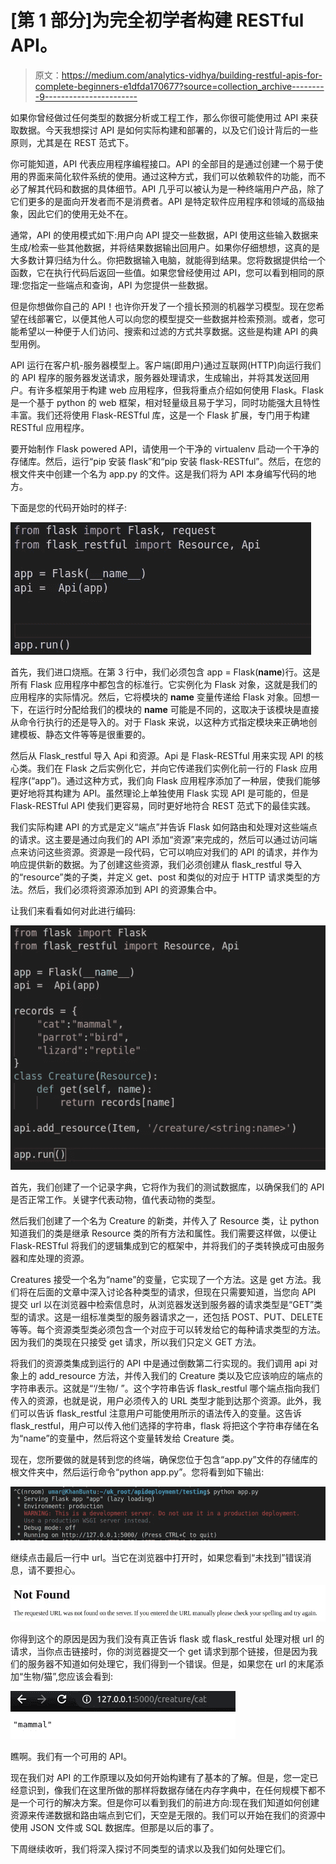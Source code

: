 # [第 1 部分]为完全初学者构建 RESTful API。

> 原文：<https://medium.com/analytics-vidhya/building-restful-apis-for-complete-beginners-e1dfda170677?source=collection_archive---------9----------------------->

如果你曾经做过任何类型的数据分析或工程工作，那么你很可能使用过 API 来获取数据。今天我想探讨 API 是如何实际构建和部署的，以及它们设计背后的一些原则，尤其是在 REST 范式下。

你可能知道，API 代表应用程序编程接口。API 的全部目的是通过创建一个易于使用的界面来简化软件系统的使用。通过这种方式，我们可以依赖软件的功能，而不必了解其代码和数据的具体细节。API 几乎可以被认为是一种终端用户产品，除了它们更多的是面向开发者而不是消费者。API 是特定软件应用程序和领域的高级抽象，因此它们的使用无处不在。

通常，API 的使用模式如下:用户向 API 提交一些数据，API 使用这些输入数据来生成/检索一些其他数据，并将结果数据输出回用户。如果你仔细想想，这真的是大多数计算归结为什么。你把数据输入电脑，就能得到结果。您将数据提供给一个函数，它在执行代码后返回一些值。如果您曾经使用过 API，您可以看到相同的原理:您指定一些端点和查询，API 为您提供一些数据。

但是你想做你自己的 API！也许你开发了一个擅长预测的机器学习模型。现在您希望在线部署它，以便其他人可以向您的模型提交一些数据并检索预测。或者，您可能希望以一种便于人们访问、搜索和过滤的方式共享数据。这些是构建 API 的典型用例。

API 运行在客户机-服务器模型上。客户端(即用户)通过互联网(HTTP)向运行我们的 API 程序的服务器发送请求，服务器处理请求，生成输出，并将其发送回用户。有许多框架用于构建 web 应用程序，但我将重点介绍如何使用 Flask。Flask 是一个基于 python 的 web 框架，相对轻量级且易于学习，同时功能强大且特性丰富。我们还将使用 Flask-RESTful 库，这是一个 Flask 扩展，专门用于构建 RESTful 应用程序。

要开始制作 Flask powered API，请使用一个干净的 virtualenv 启动一个干净的存储库。然后，运行“pip 安装 flask”和“pip 安装 flask-RESTful”。然后，在您的根文件夹中创建一个名为 app.py 的文件。这是我们将为 API 本身编写代码的地方。

下面是您的代码开始时的样子:

![](img/d8e85c9ae1065a1ea773842643ed517e.png)

首先，我们进口烧瓶。在第 3 行中，我们必须包含 app = Flask(__name__)行。这是所有 Flask 应用程序中都包含的标准行。它实例化为 Flask 对象，这就是我们的应用程序的实际情况。然后，它将模块的 __name__ 变量传递给 Flask 对象。回想一下，在运行时分配给我们的模块的 __name__ 可能是不同的，这取决于该模块是直接从命令行执行的还是导入的。对于 Flask 来说，以这种方式指定模块来正确地创建模板、静态文件等等是很重要的。

然后从 Flask_restful 导入 Api 和资源。Api 是 Flask-RESTful 用来实现 API 的核心类。我们在 Flask 之后实例化它，并向它传递我们实例化前一行的 Flask 应用程序(“app”)。通过这种方式，我们向 Flask 应用程序添加了一种层，使我们能够更好地将其构建为 API。虽然理论上单独使用 Flask 实现 API 是可能的，但是 Flask-RESTful API 使我们更容易，同时更好地符合 REST 范式下的最佳实践。

我们实际构建 API 的方式是定义“端点”并告诉 Flask 如何路由和处理对这些端点的请求。这主要是通过向我们的 API 添加“资源”来完成的，然后可以通过访问端点来访问这些资源。资源是一段代码，它可以响应对我们的 API 的请求，并作为响应提供新的数据。为了创建这些资源，我们必须创建从 flask_restful 导入的“resource”类的子类，并定义 get、post 和类似的对应于 HTTP 请求类型的方法。然后，我们必须将资源添加到 API 的资源集合中。

让我们来看看如何对此进行编码:

![](img/9d8d20ea3cf5abe7f0e3bb4f3a16f362.png)

首先，我们创建了一个记录字典，它将作为我们的测试数据库，以确保我们的 API 是否正常工作。关键字代表动物，值代表动物的类型。

然后我们创建了一个名为 Creature 的新类，并传入了 Resource 类，让 python 知道我们的类是继承 Resource 类的所有方法和属性。我们需要这样做，以便让 Flask-RESTful 将我们的逻辑集成到它的框架中，并将我们的子类转换成可由服务器和库处理的资源。

Creatures 接受一个名为“name”的变量，它实现了一个方法。这是 get 方法。我们将在后面的文章中深入讨论各种类型的请求，但现在只需要知道，当您向 API 提交 url 以在浏览器中检索信息时，从浏览器发送到服务器的请求类型是“GET”类型的请求。这是一组标准类型的服务器请求之一，还包括 POST、PUT、DELETE 等等。每个资源类型类必须包含一个对应于可以转发给它的每种请求类型的方法。因为我们的类现在只接受 get 请求，所以我们只定义 GET 方法。

将我们的资源类集成到运行的 API 中是通过倒数第二行实现的。我们调用 api 对象上的 add_resource 方法，并传入我们的 Creature 类以及它应该响应的端点的字符串表示。这就是“‘/生物/ <name>”。这个字符串告诉 flask_restful 哪个端点指向我们传入的资源，也就是说，用户必须传入的 URL 类型才能到达那个资源。此外，我们可以告诉 flask_restful 注意用户可能使用所示的<name>语法传入的变量。这告诉 flask_restful，用户可以传入他们选择的字符串，flask 将把这个字符串存储在名为“name”的变量中，然后将这个变量转发给 Creature 类。</name></name>

现在，您所要做的就是转到您的终端，确保您位于包含“app.py”文件的存储库的根文件夹中，然后运行命令“python app.py”。您将看到如下输出:

![](img/e28deae3d3cc7b2d7766d8940d1430e5.png)

继续点击最后一行中 url。当它在浏览器中打开时，如果您看到“未找到”错误消息，请不要担心。

![](img/8bc4ea3d1b22c92685062c05af6cf032.png)

你得到这个的原因是因为我们没有真正告诉 flask 或 flask_restful 处理对根 url 的请求，当你点击链接时，你的浏览器提交一个 get 请求到那个链接，但是因为我们的服务器不知道如何处理它，我们得到一个错误。但是，如果您在 url 的末尾添加“生物/猫”,您应该会看到:

![](img/b25b99cd5e252a6c12c0f7bdffb9795c.png)

瞧啊。我们有一个可用的 API。

现在我们对 API 的工作原理以及如何开始构建有了基本的了解。但是，您一定已经意识到，像我们在这里所做的那样将数据存储在内存字典中，在任何规模下都不是一个可行的解决方案。但是你可以看到我们的前进方向:现在我们知道如何创建资源来传递数据和路由端点到它们，天空是无限的。我们可以开始在我们的资源中使用 JSON 文件或 SQL 数据库。但那是以后的事了。

下周继续收听，我们将深入探讨不同类型的请求以及我们如何处理它们。